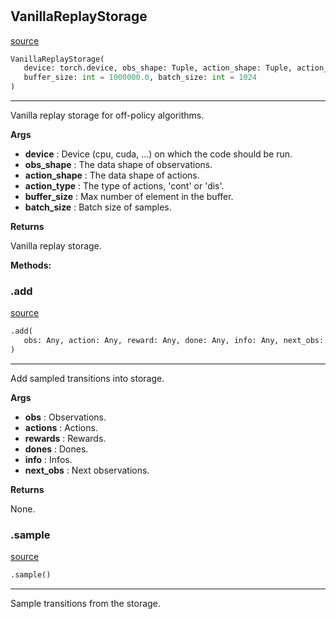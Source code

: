#


## VanillaReplayStorage
[source](https://github.com/RLE-Foundation/Hsuanwu/blob/main/hsuanwu/xploit/storage/vanilla_replay_storage.py/#L6)
```python 
VanillaReplayStorage(
   device: torch.device, obs_shape: Tuple, action_shape: Tuple, action_type: str,
   buffer_size: int = 1000000.0, batch_size: int = 1024
)
```


---
Vanilla replay storage for off-policy algorithms.


**Args**

* **device**  : Device (cpu, cuda, ...) on which the code should be run.
* **obs_shape**  : The data shape of observations.
* **action_shape**  : The data shape of actions.
* **action_type**  : The type of actions, 'cont' or 'dis'.
* **buffer_size**  : Max number of element in the buffer.
* **batch_size**  : Batch size of samples.


**Returns**

Vanilla replay storage.


**Methods:**


### .add
[source](https://github.com/RLE-Foundation/Hsuanwu/blob/main/hsuanwu/xploit/storage/vanilla_replay_storage.py/#L55)
```python
.add(
   obs: Any, action: Any, reward: Any, done: Any, info: Any, next_obs: Any
)
```

---
Add sampled transitions into storage.


**Args**

* **obs**  : Observations.
* **actions**  : Actions.
* **rewards**  : Rewards.
* **dones**  : Dones.
* **info**  : Infos.
* **next_obs**  : Next observations.


**Returns**

None.

### .sample
[source](https://github.com/RLE-Foundation/Hsuanwu/blob/main/hsuanwu/xploit/storage/vanilla_replay_storage.py/#L79)
```python
.sample()
```

---
Sample transitions from the storage.

